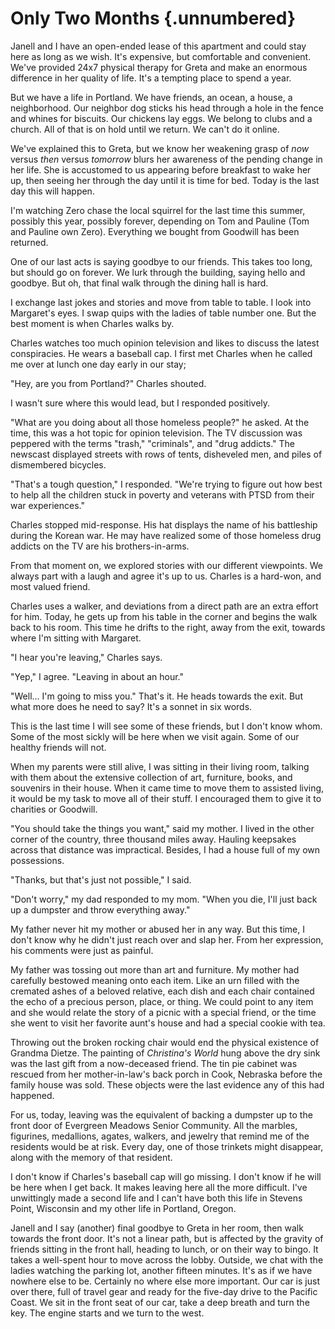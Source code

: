 # Only Two Months {.unnumbered}

Janell and I have an open-ended lease of this apartment and could stay here as long as we wish. It's expensive, but comfortable and convenient. We've provided 24x7 physical therapy for Greta and make an enormous difference in her quality of life. It's a tempting place to spend a year.

But we have a life in Portland. We have friends, an ocean, a house, a neighborhood. Our neighbor dog sticks his head through a hole in the fence and whines for biscuits. Our chickens lay eggs. We belong to clubs and a church. All of that is on hold until we return. We can't do it online.

We've explained this to Greta, but we know her weakening grasp of *now* versus *then* versus *tomorrow* blurs her awareness of the pending change in her life. She is accustomed to us appearing before breakfast to wake her up, then seeing her through the day until it is time for bed. Today is the last day this will happen.

I'm watching Zero chase the local squirrel for the last time this summer, possibly this year, possibly forever, depending on Tom and Pauline (Tom and Pauline own Zero). Everything we bought from Goodwill has been returned.

One of our last acts is saying goodbye to our friends. This takes too long, but should go on forever. We lurk through the building, saying hello and goodbye. But oh, that final walk through the dining hall is hard.

I exchange last jokes and stories and move from table to table. I look into Margaret's eyes. I swap quips with the ladies of table number one. But the best moment is when Charles walks by.

Charles watches too much opinion television and likes to discuss the latest conspiracies. He wears a baseball cap. I first met Charles when he called me over at lunch one day early in our stay;

"Hey, are you from Portland?" Charles shouted.

I wasn't sure where this would lead, but I responded positively.

"What are you doing about all those homeless people?" he asked. At the time, this was a hot topic for opinion television. The TV discussion was peppered with the terms "trash," "criminals", and "drug addicts." The newscast displayed streets with rows of tents, disheveled men, and piles of dismembered bicycles.

"That's a tough question," I responded. "We're trying to figure out how best to help all the children stuck in poverty and veterans with PTSD from their war experiences."

Charles stopped mid-response. His hat displays the name of his battleship during the Korean war. He may have realized some of those homeless drug addicts on the TV are his brothers-in-arms.

From that moment on, we explored stories with our different viewpoints. We always part with a laugh and agree it's up to us. Charles is a hard-won, and most valued friend.

Charles uses a walker, and deviations from a direct path are an extra effort for him. Today, he gets up from his table in the corner and begins the walk back to his room. This time he drifts to the right, away from the exit, towards where I'm sitting with Margaret.

"I hear you're leaving," Charles says.

"Yep," I agree. "Leaving in about an hour."

"Well... I'm going to miss you." That's it. He heads towards the exit. But what more does he need to say? It's a sonnet in six words.

This is the last time I will see some of these friends, but I don't know whom. Some of the most sickly will be here when we visit again. Some of our healthy friends will not.

When my parents were still alive, I was sitting in their living room, talking with them about the extensive collection of art, furniture, books, and souvenirs in their house. When it came time to move them to assisted living, it would be my task to move all of their stuff. I encouraged them to give it to charities or Goodwill.

"You should take the things you want," said my mother. I lived in the other corner of the country, three thousand miles away. Hauling keepsakes across that distance was impractical. Besides, I had a house full of my own possessions.

"Thanks, but that's just not possible," I said.

"Don't worry," my dad responded to my mom. "When you die, I'll just back up a dumpster and throw everything away."

My father never hit my mother or abused her in any way. But this time, I don't know why he didn't just reach over and slap her. From her expression, his comments were just as painful.

My father was tossing out more than art and furniture. My mother had carefully bestowed meaning onto each item. Like an urn filled with the cremated ashes of a beloved relative, each dish and each chair contained the echo of a precious person, place, or thing. We could point to any item and she would relate the story of a picnic with a special friend, or the time she went to visit her favorite aunt's house and had a special cookie with tea.

Throwing out the broken rocking chair would end the physical existence of Grandma Dietze. The painting of *Christina's World* hung above the dry sink was the last gift from a now-deceased friend. The tin pie cabinet was rescued from her mother-in-law's back porch in Cook, Nebraska before the family house was sold. These objects were the last evidence any of this had happened.

For us, today, leaving was the equivalent of backing a dumpster up to the front door of Evergreen Meadows Senior Community. All the marbles, figurines, medallions, agates, walkers, and jewelry that remind me of the residents would be at risk. Every day, one of those trinkets might disappear, along with the memory of that resident.

I don't know if Charles's baseball cap will go missing. I don't know if he will be here when I get back. It makes leaving here all the more difficult. I've unwittingly made a second life and I can't have both this life in Stevens Point, Wisconsin and my other life in Portland, Oregon.

Janell and I say (another) final goodbye to Greta in her room, then walk towards the front door. It's not a linear path, but is affected by the gravity of friends sitting in the front hall, heading to lunch, or on their way to bingo. It takes a well-spent hour to move across the lobby. Outside, we chat with the ladies watching the parking lot, another fifteen minutes. It's as if we have nowhere else to be. Certainly no where else more important. Our car is just over there, full of travel gear and ready for the five-day drive to the Pacific Coast. We sit in the front seat of our car, take a deep breath and turn the key. The engine starts and we turn to the west.
